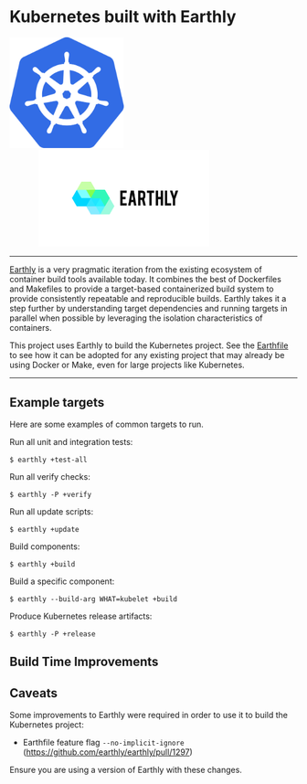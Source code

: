 # Kubernetes built with Earthly

<img src="https://github.com/kubernetes/kubernetes/raw/master/logo/logo.png" width="200"><a href="https://earthly.dev"><img src="logo/logo-banner-white-bg.png" hspace="50px" alt="Earthly" width="300" /></a>


----

[Earthly](https://earthly.dev) is a very pragmatic iteration from the existing ecosystem of container build
tools available today. It combines the best of Dockerfiles and Makefiles to provide a target-based containerized
build system to provide consistently repeatable and reproducible builds. Earthly takes it a step further by understanding
target dependencies and running targets in parallel when possible by leveraging the isolation characteristics of containers.

This project uses Earthly to build the Kubernetes project. See the [Earthfile](./Earthfile) to see how it can be adopted
for any existing project that may already be using Docker or Make, even for large projects like Kubernetes.

----

## Example targets

Here are some examples of common targets to run.

Run all unit and integration tests:
```
$ earthly +test-all
```

Run all verify checks:
```
$ earthly -P +verify
```

Run all update scripts:
```
$ earthly +update
```

Build components:
```
$ earthly +build
```

Build a specific component:
```
$ earthly --build-arg WHAT=kubelet +build
```

Produce Kubernetes release artifacts:
```
$ earthly -P +release
```

## Build Time Improvements


## Caveats

Some improvements to Earthly were required in order to use it to build the Kubernetes project:
- Earthfile feature flag `--no-implicit-ignore` (https://github.com/earthly/earthly/pull/1297)

Ensure you are using a version of Earthly with these changes.
